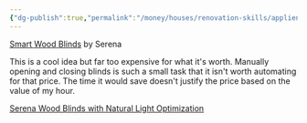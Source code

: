 ```yaml
---
{"dg-publish":true,"permalink":"/money/houses/renovation-skills/appliences/smart-blinds/","tags":["oakmore"],"created":"Jul 06, 2023, 11:24 PM","updated":""}
---
```



[Smart Wood Blinds](https://www.serenashades.com/products/#smart-wood-blinds) by Serena

This is a cool idea but far too expensive for what it's worth. Manually opening and closing blinds is such a small task that it isn't worth automating for that price. The time it would save doesn't justify the price based on the value of my hour.

[Serena Wood Blinds with Natural Light Optimization](https://www.youtube.com/watch?v=_ZXNp8RTqHU&t=2s)
